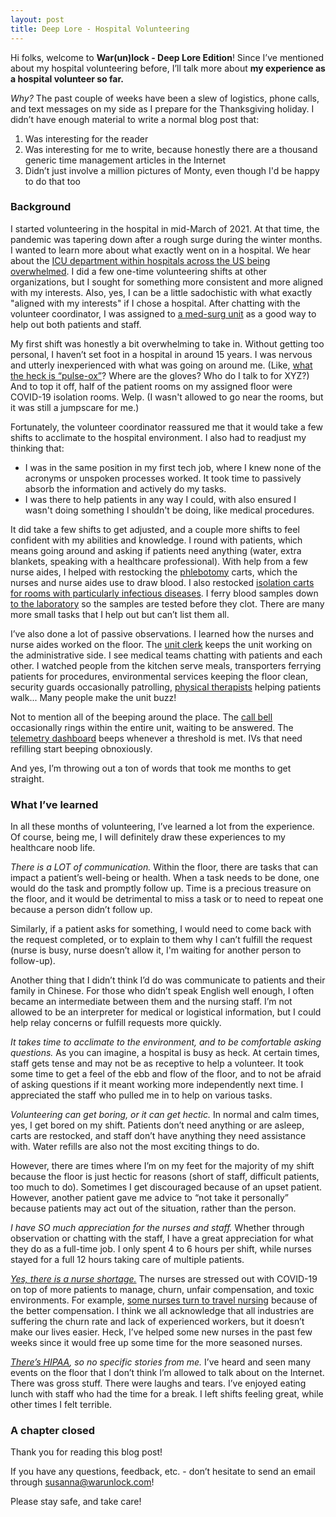 ```yaml
---
layout: post
title: Deep Lore - Hospital Volunteering
---
```


Hi folks, welcome to **War(un)lock - Deep Lore Edition**! Since I’ve mentioned about my hospital volunteering before, I’ll talk more about **my experience as a hospital volunteer so far.**

*Why?* The past couple of weeks have been a slew of logistics, phone calls, and text messages on my side as I prepare for the Thanksgiving holiday. I didn’t have enough material to write a normal blog post that:
1. Was interesting for the reader
2. Was interesting for me to write, because honestly there are a thousand generic time management articles in the Internet
3. Didn’t just involve a million pictures of Monty, even though I'd be happy to do that too

### Background

I started volunteering in the hospital in mid-March of 2021. At that time, the pandemic was tapering down after a rough surge during the winter months. I wanted to learn more about what exactly went on in a hospital. We hear about the [ICU department within hospitals across the US being overwhelmed](https://www.osfhealthcare.org/blog/what-is-the-icu-and-why-do-covid-19-patients-end-up-there/). I did a few one-time volunteering shifts at other organizations, but I sought for something more consistent and more aligned with my interests. Also, yes, I can be a little sadochistic with what exactly "aligned with my interests" if I chose a hospital. After chatting with the volunteer coordinator, I was assigned to [a med-surg unit](https://www.hosthealthcare.com/blog/what-is-med-surg-nursing/) as a good way to help out both patients and staff.

My first shift was honestly a bit overwhelming to take in. Without getting too personal, I haven’t set foot in a hospital in around 15 years. I was nervous and utterly inexperienced with what was going on around me. (Like, [what the heck is “pulse-ox”](https://www.healthline.com/health/normal-blood-oxygen-level)? Where are the gloves? Who do I talk to for XYZ?) And to top it off, half of the patient rooms on my assigned floor were COVID-19 isolation rooms. Welp. (I wasn't allowed to go near the rooms, but it was still a jumpscare for me.)

Fortunately, the volunteer coordinator reassured me that it would take a few shifts to acclimate to the hospital environment. I also had to readjust my thinking that:
* I was in the same position in my first tech job, where I knew none of the acronyms or unspoken processes worked. It took time to passively absorb the information and actively do my tasks.
* I was there to help patients in any way I could, with also ensured I wasn't doing something I shouldn't be doing, like medical procedures.

It did take a few shifts to get adjusted, and a couple more shifts to feel confident with my abilities and knowledge. I round with patients, which means going around and asking if patients need anything (water, extra blankets, speaking with a healthcare professional). With help from a few nurse aides, I helped with restocking the [phlebotomy](https://www.webmd.com/a-to-z-guides/what-is-phlebotomy) carts, which the nurses and nurse aides use to draw blood. I also restocked [isolation carts for rooms with particularly infectious diseases](https://medlineplus.gov/ency/patientinstructions/000446.htm). I ferry blood samples down [to the laboratory](https://laboratorycareer.com/laboratory/) so the samples are tested before they clot. There are many more small tasks that I help out but can’t list them all.

I’ve also done a lot of passive observations. I learned how the nurses and nurse aides worked on the floor. The [unit clerk](https://www.indeed.com/career-advice/resumes-cover-letters/unit-clerk-duties) keeps the unit working on the administrative side. I see medical teams chatting with patients and each other. I watched people from the kitchen serve meals, transporters ferrying patients for procedures, environmental services keeping the floor clean, security guards occasionally patrolling, [physical therapists](https://www.apta.org/your-career/careers-in-physical-therapy/becoming-a-pt) helping patients walk... Many people make the unit buzz!

Not to mention all of the beeping around the place. The [call bell](https://www.hqinstitute.org/post/no-pass-zone-patient-safety) occasionally rings within the entire unit, waiting to be answered. The [telemetry dashboard](https://nationaltelemetryassociation.org/the-importance-of-a-telemetry-unit-in-hospitals/) beeps whenever a threshold is met. IVs that need refilling start beeping obnoxiously.

And yes, I’m throwing out a ton of words that took me months to get straight.

### What I’ve learned

In all these months of volunteering, I’ve learned a lot from the experience. Of course, being me, I will definitely draw these experiences to my healthcare noob life.

*There is a LOT of communication.* Within the floor, there are tasks that can impact a patient’s well-being or health. When a task needs to be done, one would do the task and promptly follow up. Time is a precious treasure on the floor, and it would be detrimental to miss a task or to need to repeat one because a person didn’t follow up.

Similarly, if a patient asks for something, I would need to come back with the request completed, or to explain to them why I can’t fulfill the request (nurse is busy, nurse doesn’t allow it, I'm waiting for another person to follow-up).

Another thing that I didn’t think I’d do was communicate to patients and their family in Chinese. For those who didn’t speak English well enough, I often became an intermediate between them and the nursing staff. I’m not allowed to be an interpreter for medical or logistical information, but I could help relay concerns or fulfill requests more quickly.

*It takes time to acclimate to the environment, and to be comfortable asking questions.* As you can imagine, a hospital is busy as heck. At certain times, staff gets tense and may not be as receptive to help a volunteer. It took some time to get a feel of the ebb and flow of the floor, and to not be afraid of asking questions if it meant working more independently next time. I appreciated the staff who pulled me in to help on various tasks.

*Volunteering can get boring, or it can get hectic.* In normal and calm times, yes, I get bored on my shift. Patients don’t need anything or are asleep, carts are restocked, and staff don’t have anything they need assistance with. Water refills are also not the most exciting things to do.

However, there are times where I’m on my feet for the majority of my shift because the floor is just hectic for reasons (short of staff, difficult patients, too much to do). Sometimes I get discouraged because of an upset patient. However, another patient gave me advice to “not take it personally” because patients may act out of the situation, rather than the person.

*I have SO much appreciation for the nurses and staff.* Whether through observation or chatting with the staff, I have a great appreciation for what they do as a full-time job. I only spent 4 to 6 hours per shift, while nurses stayed for a full 12 hours taking care of multiple patients.

[*Yes, there is a nurse shortage.*](https://www.aamc.org/news-insights/hospitals-innovate-amid-dire-nursing-shortages) The nurses are stressed out with COVID-19 on top of more patients to manage, churn, unfair compensation, and toxic environments. For example, [some nurses turn to travel nursing](https://nurse.org/articles/how-to-make-the-most-money-as-a-travel-nurse/) because of the better compensation. I think we all acknowledge that all industries are suffering the churn rate and lack of experienced workers, but it doesn’t make our lives easier. Heck, I’ve helped some new nurses in the past few weeks since it would free up some time for the more seasoned nurses.

*[There’s HIPAA](https://www.cdc.gov/phlp/publications/topic/hipaa.html), so no specific stories from me.* I’ve heard and seen many events on the floor that I don’t think I’m allowed to talk about on the Internet. There was gross stuff. There were laughs and tears. I’ve enjoyed eating lunch with staff who had the time for a break. I left shifts feeling great, while other times I felt terrible.

### A chapter closed

Thank you for reading this blog post!

If you have any questions, feedback, etc. - don’t hesitate to send an email through [susanna@warunlock.com](mailto:susanna@warunlock.com)!

Please stay safe, and take care!

